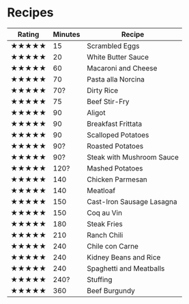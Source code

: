 # Recipes

Rating | Minutes | Recipe
--- | --- | ---
★★★★★ | 15 | Scrambled Eggs
★★★★★ | 20 | White Butter Sauce
★★★★★ | 60 | Macaroni and Cheese
★★★★★ | 70 | Pasta alla Norcina
★★★★★ | 70? | Dirty Rice
★★★★★ | 75 | Beef Stir-Fry
★★★★★ | 90 | Aligot
★★★★★ | 90 | Breakfast Frittata
★★★★★ | 90 | Scalloped Potatoes
★★★★★ | 90? | Roasted Potatoes
★★★★★ | 90? | Steak with Mushroom Sauce
★★★★★ | 120? | Mashed Potatoes
★★★★★ | 140 | Chicken Parmesan
★★★★★ | 140 | Meatloaf
★★★★★ | 150 | Cast-Iron Sausage Lasagna
★★★★★ | 150 | Coq au Vin
★★★★★ | 180 | Steak Fries
★★★★★ | 210 | Ranch Chili
★★★★★ | 240 | Chile con Carne
★★★★★ | 240 | Kidney Beans and Rice
★★★★★ | 240 | Spaghetti and Meatballs
★★★★★ | 240? | Stuffing
★★★★★ | 360 | Beef Burgundy
